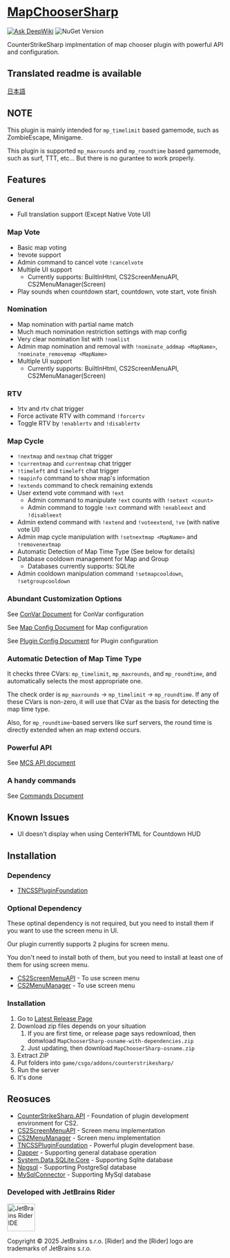 ﻿# [MapChooserSharp](https://github.com/fltuna/MapChooserSharp)

[![Ask DeepWiki](https://deepwiki.com/badge.svg)](https://deepwiki.com/fltuna/MapChooserSharp) ![NuGet Version](https://img.shields.io/nuget/v/MapChooserSharp.API)


CounterStrikeSharp implmentation of map chooser plugin with powerful API and configuration.

## Translated readme is available

[日本語](README_JA.md)

## NOTE

This plugin is mainly intended for `mp_timelimit` based gamemode, such as ZombieEscape, Minigame.

This plugin is supported `mp_maxrounds` and `mp_roundtime` based gamemode, such as surf, TTT, etc... But there is no gurantee to work properly.

## Features

### General

- Full translation support (Except Native Vote UI)

### Map Vote

- Basic map voting
- !revote support
- Admin command to cancel vote `!cancelvote`
- Multiple UI support
   - Currently supports: BuiltInHtml, CS2ScreenMenuAPI, CS2MenuManager(Screen)
- Play sounds when countdown start, countdown, vote start, vote finish

### Nomination

- Map nomination with partial name match
- Much much nomination restriction settings with map config
- Very clear nomination list with `!nomlist`
- Admin map nomination and removal with `!nominate_addmap <MapName>`, `!nominate_removemap <MapName>`
- Multiple UI support
   - Currently supports: BuiltInHtml, CS2ScreenMenuAPI, CS2MenuManager(Screen)

### RTV

- !rtv and rtv chat trigger
- Force activate RTV with command `!forcertv`
- Toggle RTV by `!enablertv` and `!disablertv`

### Map Cycle

- `!nextmap` and `nextmap` chat trigger
- `!currentmap` and `currentmap` chat trigger
- `!timeleft` and `timeleft` chat trigger
- `!mapinfo` command to show map's information
- `!extends` command to check remaining extends
- User extend vote command with `!ext`
    - Admin command to manipulate `!ext` counts with `!setext <count>`
    - Admin command to toggle `!ext` command with `!enableext` and `!disableext`
- Admin extend command with `!extend` and `!voteextend`, `!ve` (with native vote UI)
- Admin map cycle manipulation with `!setnextmap <MapName>` and `!removenextmap`
- Automatic Detection of Map Time Type (See below for details)
- Database cooldown management for Map and Group
  - Databases currently supports: SQLite
- Admin cooldown manipulation command `!setmapcooldown`, `!setgroupcooldown`

### Abundant Customization Options

See [ConVar Document](docs/en/configuration/CONVAR.md) for ConVar configuration

See [Map Config Document](docs/en/configuration/MAP_CONFIG.md) for Map configuration

See [Plugin Config Document](docs/en/configuration/PLUGIN_CONFIG.md) for Plugin configuration

### Automatic Detection of Map Time Type

It checks three CVars: `mp_timelimit`, `mp_maxrounds`, and `mp_roundtime`, and automatically selects the most appropriate one.

The check order is `mp_maxrounds` -> `mp_timelimit` -> `mp_roundtime`. If any of these CVars is non-zero, it will use that CVar as the basis for detecting the map time type.

Also, for `mp_roundtime`-based servers like surf servers, the round time is directly extended when an map extend occurs.

### Powerful API

See [MCS API document](docs/en/development/USING_MCS_API.md)

### A handy commands

See [Commands Document](docs/en/COMMANDS.md)

## Known Issues

- UI doesn't display when using CenterHTML for Countdown HUD

## Installation

### Dependency

- [TNCSSPluginFoundation](https://github.com/fltuna/TNCSSPluginFoundation/releases/latest)

### Optional Dependency

These optinal dependency is not required, but you need to install them if you want to use the screen menu in UI.

Our plugin currently supports 2 plugins for screen menu.

You don't need to install both of them, but you need to install at least one of them for using screen menu.

- [CS2ScreenMenuAPI](https://github.com/T3Marius/CS2ScreenMenuAPI) - To use screen menu
- [CS2MenuManager](https://github.com/schwarper/CS2MenuManager) - To use screen menu

### Installation

1. Go to [Latest Release Page](https://github.com/fltuna/MapChooserSharp/releases/latest)
2. Download zip files depends on your situation
   1. If you are first time, or release page says redownload, then donwload `MapChooserSharp-osname-with-dependencies.zip`
   2. Just updating, then download `MapChooserSharp-osname.zip`
3. Extract ZIP
4. Put folders into `game/csgo/addons/counterstrikesharp/`
5. Run the server
6. It's done

## Reosuces

- [CounterStrikeSharp.API](https://github.com/roflmuffin/CounterStrikeSharp) - Foundation of plugin development environment for CS2.
- [CS2ScreenMenuAPI](https://github.com/T3Marius/CS2ScreenMenuAPI) - Screen menu implementation
- [CS2MenuManager](https://github.com/schwarper/CS2MenuManager) - Screen menu implementation
- [TNCSSPluginFoundation](https://github.com/fltuna/TNCSSPluginFoundation) - Powerful plugin development base.
- [Dapper](https://github.com/DapperLib/Dapper) - Supporting general database operation
- [System.Data.SQLite.Core](https://www.nuget.org/packages/system.data.sqlite.core/) - Supporting Sqlite database
- [Npgsql](https://github.com/npgsql/npgsql) - Supporting PostgreSql database
- [MySqlConnector](https://github.com/mysql-net/MySqlConnector) - Supporting MySql database

### Developed with JetBrains Rider

<img src="https://resources.jetbrains.com/storage/products/company/brand/logos/Rider_icon.png" width="64" alt="JetBrains Rider IDE"/>

Copyright © 2025 JetBrains s.r.o. [Rider] and the [Rider] logo are trademarks of JetBrains s.r.o.